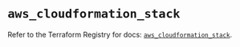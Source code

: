 # `aws_cloudformation_stack`

Refer to the Terraform Registry for docs: [`aws_cloudformation_stack`](https://registry.terraform.io/providers/hashicorp/aws/5.75.0/docs/resources/cloudformation_stack).
